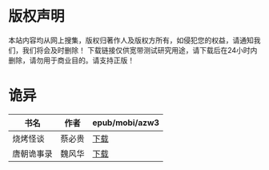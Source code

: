 # 版权声明

本站内容均从网上搜集，版权归著作人及版权方所有，如侵犯您的权益，请通知我们，我们将会及时删除！ 下载链接仅供宽带测试研究用途，请下载后在24小时内删除，请勿用于商业目的。请支持正版！

# 诡异

| 书名 | 作者 | epub/mobi/azw3 |
| --- | --- | --- |
| 烧烤怪谈 | 蔡必贵 | [下载](https://url89.ctfile.com/f/31084289-1356984823-94a2cb?p=8866) |
| 唐朝诡事录 | 魏风华 | [下载](https://url89.ctfile.com/f/31084289-1357006990-6265a9?p=8866) |

